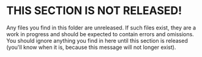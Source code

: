# THIS SECTION IS NOT RELEASED!

Any files you find in this folder are unreleased. If such files exist, they are a work in progress and should be expected to contain errors and omissions. You should ignore anything you find in here until this section is released (you'll know when it is, because this message will not longer exist).

